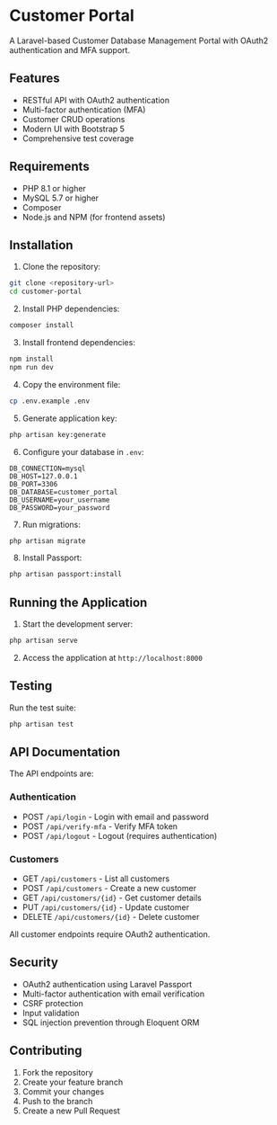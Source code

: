 # Customer Portal

A Laravel-based Customer Database Management Portal with OAuth2 authentication and MFA support.

## Features

- RESTful API with OAuth2 authentication
- Multi-factor authentication (MFA)
- Customer CRUD operations
- Modern UI with Bootstrap 5
- Comprehensive test coverage

## Requirements

- PHP 8.1 or higher
- MySQL 5.7 or higher
- Composer
- Node.js and NPM (for frontend assets)

## Installation

1. Clone the repository:
```bash
git clone <repository-url>
cd customer-portal
```

2. Install PHP dependencies:
```bash
composer install
```

3. Install frontend dependencies:
```bash
npm install
npm run dev
```

4. Copy the environment file:
```bash
cp .env.example .env
```

5. Generate application key:
```bash
php artisan key:generate
```

6. Configure your database in `.env`:
```env
DB_CONNECTION=mysql
DB_HOST=127.0.0.1
DB_PORT=3306
DB_DATABASE=customer_portal
DB_USERNAME=your_username
DB_PASSWORD=your_password
```

7. Run migrations:
```bash
php artisan migrate
```

8. Install Passport:
```bash
php artisan passport:install
```

## Running the Application

1. Start the development server:
```bash
php artisan serve
```

2. Access the application at `http://localhost:8000`

## Testing

Run the test suite:
```bash
php artisan test
```

## API Documentation

The API endpoints are:

### Authentication
- POST `/api/login` - Login with email and password
- POST `/api/verify-mfa` - Verify MFA token
- POST `/api/logout` - Logout (requires authentication)

### Customers
- GET `/api/customers` - List all customers
- POST `/api/customers` - Create a new customer
- GET `/api/customers/{id}` - Get customer details
- PUT `/api/customers/{id}` - Update customer
- DELETE `/api/customers/{id}` - Delete customer

All customer endpoints require OAuth2 authentication.

## Security

- OAuth2 authentication using Laravel Passport
- Multi-factor authentication with email verification
- CSRF protection
- Input validation
- SQL injection prevention through Eloquent ORM

## Contributing

1. Fork the repository
2. Create your feature branch
3. Commit your changes
4. Push to the branch
5. Create a new Pull Request
